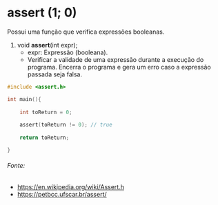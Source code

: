 # assert (1; 0)
Possui uma função que verifica expressões booleanas.

1. void **assert**(int expr);
	* expr: Expressão (booleana).
	* Verificar a validade de uma expressão durante a execução do programa. Encerra o programa e gera um erro caso a expressão passada seja falsa.
	
``` c
#include <assert.h>

int main(){
	
	int toReturn = 0;
	
	assert(toReturn != 0); // true
	
	return toReturn;

}
```

###### Fonte:
* https://en.wikipedia.org/wiki/Assert.h
* https://petbcc.ufscar.br/assert/